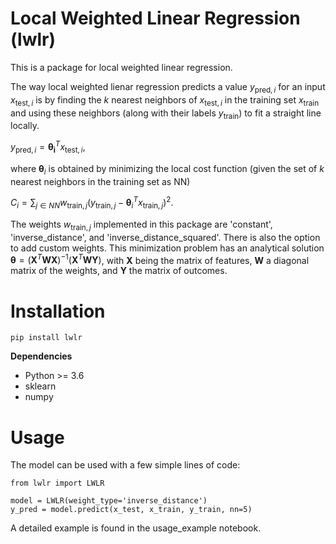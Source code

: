 # Local Weighted Linear Regression (lwlr)
This is a package for local weighted linear regression. 

The way local weighted lienar regression predicts a value $y_{\text{pred},i}$ for an input $x_{\text{test},i}$ is by finding the $k$ nearest neighbors of $x_{\text{test},i}$ in the training set $x_{\text{train}}$ and using these neighbors (along with their labels $y_{\text{train}}$) to fit a straight line locally. 

$y_{\text{pred},i} = \boldsymbol{\theta_i}^Tx_{\text{test},i},$

where $\boldsymbol{\theta}_i$ is obtained by minimizing the local cost function (given the set of $k$ nearest neighbors in the training set as NN)

$C_i = \sum_{j\in{NN}}w_{\text{train},j}(y_{\text{train},j}-\boldsymbol{\theta}^T_ix_{\text{train},j})^2.$
  
The weights $w_{\text{train},j}$ implemented in this package are 'constant', 'inverse_distance', and 'inverse_distance_squared'. There is also the option to add custom weights. This minimization problem has an analytical solution $\boldsymbol{\theta}=(\textbf{X}^T\textbf{WX})^{-1}(\textbf{X}^T\textbf{WY})$, with $\textbf{X}$ being the matrix of features, $\textbf{W}$ a diagonal matrix of the weights, and $\textbf{Y}$ the matrix of outcomes.

# Installation
```
pip install lwlr
```

**Dependencies**
- Python >= 3.6
- sklearn
- numpy

# Usage
The model can be used with a few simple lines of code:
```
from lwlr import LWLR

model = LWLR(weight_type='inverse_distance')
y_pred = model.predict(x_test, x_train, y_train, nn=5)
```
A detailed example is found in the usage_example notebook. 


